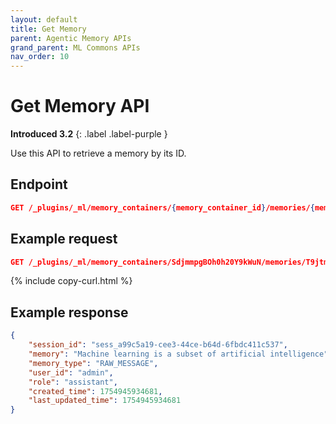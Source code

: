 ```yaml
---
layout: default
title: Get Memory
parent: Agentic Memory APIs
grand_parent: ML Commons APIs
nav_order: 10
---
```


# Get Memory API
**Introduced 3.2**
{: .label .label-purple }

Use this API to retrieve a memory by its ID.

## Endpoint

```json
GET /_plugins/_ml/memory_containers/{memory_container_id}/memories/{memory_id}
```

## Example request

```json
GET /_plugins/_ml/memory_containers/SdjmmpgBOh0h20Y9kWuN/memories/T9jtmpgBOh0h20Y91WtZ
```
{% include copy-curl.html %}

## Example response

```json
{
    "session_id": "sess_a99c5a19-cee3-44ce-b64d-6fbdc411c537",
    "memory": "Machine learning is a subset of artificial intelligence",
    "memory_type": "RAW_MESSAGE",
    "user_id": "admin",
    "role": "assistant",
    "created_time": 1754945934681,
    "last_updated_time": 1754945934681
}
```